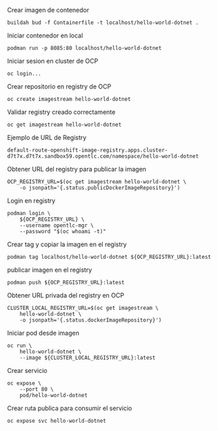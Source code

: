 Crear imagen de contenedor
```
buildah bud -f Containerfile -t localhost/hello-world-dotnet .
```

Iniciar contenedor en local
```
podman run -p 8085:80 localhost/hello-world-dotnet
```

Iniciar sesion en cluster de OCP
```
oc login...
```

Crear repositorio en registry de OCP
```
oc create imagestream hello-world-dotnet 
```

Validar registry creado correctamente
```
oc get imagestream hello-world-dotnet
```

Ejemplo de URL de Registry 
```
default-route-openshift-image-registry.apps.cluster-d7t7x.d7t7x.sandbox59.opentlc.com/namespace/hello-world-dotnet
```

Obtener URL del registry para publicar la imagen
```
OCP_REGISTRY_URL=$(oc get imagestream hello-world-dotnet \
    -o jsonpath='{.status.publicDockerImageRepository}')
```

Login en registry
```
podman login \
    ${OCP_REGISTRY_URL} \
    --username opentlc-mgr \
    --password "$(oc whoami -t)"
```

Crear tag y copiar la imagen en el registry
```
podman tag localhost/hello-world-dotnet ${OCP_REGISTRY_URL}:latest 
```

publicar imagen en el registry
```
podman push ${OCP_REGISTRY_URL}:latest
```

Obtener URL privada del registry en OCP
```
CLUSTER_LOCAL_REGISTRY_URL=$(oc get imagestream \
    hello-world-dotnet \
    -o jsonpath='{.status.dockerImageRepository}')
```

Iniciar pod desde imagen
```
oc run \
    hello-world-dotnet \
    --image ${CLUSTER_LOCAL_REGISTRY_URL}:latest
```

Crear servicio
```
oc expose \
    --port 80 \
    pod/hello-world-dotnet 
```

Crear ruta publica para consumir el servicio
```
oc expose svc hello-world-dotnet
```